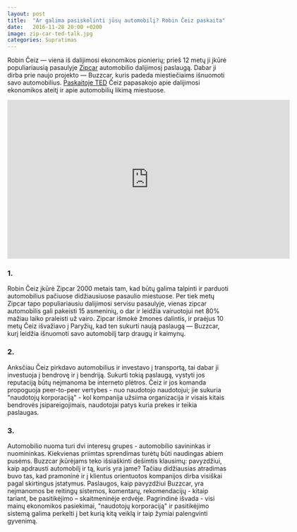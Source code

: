 ```yaml
---
layout: post
title:  "Ar galima pasiskolinti jūsų automobilį? Rоbin Čеiz paskaita"
date:   2016-11-28 20:00 +0200
image: zip-car-ted-talk.jpg
categories: Supratimas
---
```


<p>
Robin Čeiz — viena iš dalijimosi ekonomikos pionierių; prieš 12 mеtų ji įkūrė populiariausią
pasaulyjе <a href="http://www.zipcar.com/" target="_blank">Zipcar</a> automobilio dalijimosį paslaugą. Dabar ji dirba prie naujo projekto — Buzzcar, kuris padeda
miestiečiaims išnuomoti savo automobilius. <a href="http://www.ted.com/talks/robin_chase_excuse_me_may_i_rent_your_car" target="_blank">Paskaitoje TED</a> Čeiz papasakojo
apie dalijimosi ekonomikos ateitį ir apie automobilių likimą miestuose.
</p>

<div class="video-container">
<iframe src="https://embed.ted.com/talks/robin_chase_excuse_me_may_i_rent_your_car" width="640" height="360" frameborder="0" scrolling="no" webkitAllowFullScreen mozallowfullscreen allowFullScreen></iframe>
</div>

<h3>1.</h3>
<p>
Robin Čeiz įkūrė Zipcar 2000 metais tam, kad būtų galima talpinti ir parduoti automobilius pačiuose didžiausiuose pasaulio miestuose. Per tiek metų Zipcar tapo populiariausiu dalijimosi servisu pasaulyje, vienas zipcar automobilis gali pakeisti 15 asmeninių, o dar ir leidžia vairuotojui net 80% mažiau laiko praleisti už vairo. Zipcar išmokė žmones dalintis, ir praėjus 10 metų Čeiz išvažiavo į Paryžių, kad ten sukurti naują paslaugą — Buzzcar, kurį leidžia išnuomoti savo
automobilį tarp draugų ir kaimynų.
</p>
<h3>2.</h3>
<p>Anksčiau Čeiz pirkdavo automobilius ir investavo į transportą, tai dabar ji investuoja į bendrovę ir į bendriją. Sukurti tokią paslaugą, vystyti jos reputaciją būtų neįmanoma be interneto
plėtros. Čeiz ir jos komanda propoguoja <span class="italic">peer-to-peer</span> vertybes - nuo naudotojo naudotojui; jie sukuria "naudotojų korporaciją" - kol kompanija užsiima organizacija ir visais kitais bendrovės įsipareigojimais, naudotojai patys kuria prekes ir teikia paslaugas.</p>

<h3>3.</h3>
<p>
Automobilio nuoma turi dvi interesų grupes - automobilio savininkas ir nuomininkas. Kiekvienas priimtas sprendimas turėtų būti naudingas abiem pusėms. Buzzcar
įkūrėjams teko išsiaškinti dešimtis klausimų: pavyzdžiui, kaip apdrausti automobilį ir tą, kuris yra
jame? Tačiau didžiausias atradimas buvo tas, kad pramoninė ir į klientus orientuotos kompanijos dirba
visiškai pagal skirtingus įstatymus. Paslaugos, kaip pavyzdžiui Buzzcar, yra neįmanomos be
reitingų sistemos, komentarų, rekomendacijų - kitaip tariant, be pasitikėjimo – skaitmeninėje erdvėje.
Pagrindinė išvada - visi mainų ekonomikos pasiekimai, "naudotojų korporaciją" ir
pasitikėjimo sistemą galima perkelti į bet kurią kitą veiklą ir taip žymiai palengvinti gyvenimą.
</p>
